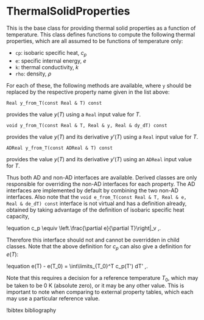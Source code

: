 # ThermalSolidProperties

This is the base class for providing thermal solid properties
as a function of temperature.
This class defines functions to compute the following thermal properties,
which are all assumed to be functions of temperature only:

- `cp`: isobaric specific heat, $c_p$
- `e`: specific internal energy, $e$
- `k`: thermal conductivity, $k$
- `rho`: density, $\rho$

For each of these, the following methods are available, where `y` should be
replaced by the respective property name given in the list above:

```
Real y_from_T(const Real & T) const
```

provides the value $y(T)$ using a `Real` input value for $T$.

```
void y_from_T(const Real & T, Real & y, Real & dy_dT) const
```

provides the value $y(T)$ and its derivative $y'(T)$ using a `Real` input value for $T$.

```
ADReal y_from_T(const ADReal & T) const
```

provides the value $y(T)$ and its derivative $y'(T)$ using an `ADReal` input value for $T$.

Thus both AD and non-AD interfaces are available. Derived classes are only responsible
for overriding the non-AD interfaces for each property. The AD interfaces are
implemented by default by combining the two non-AD interfaces. Also note that
the `void e_from_T(const Real & T, Real & e, Real & de_dT) const` interface is
not virtual and has a definition already, obtained by taking advantage of the
definition of isobaric specific heat capacity,

!equation
c_p \equiv \left.\frac{\partial e}{\partial T}\right|_v \,.

Therefore this interface should not and cannot be overridden in child classes.
Note that the above definition for $c_p$ can also give a definition for $e(T)$:

!equation
e(T) - e(T_0) = \int\limits_{T_0}^T c_p(T') dT' \,.

Note that this requires a decision for a reference temperature $T_0$, which may
be taken to be 0 K (absolute zero), or it may be any other value. This is
important to note when comparing to external property tables, which each may use
a particular reference value.

!bibtex bibliography
